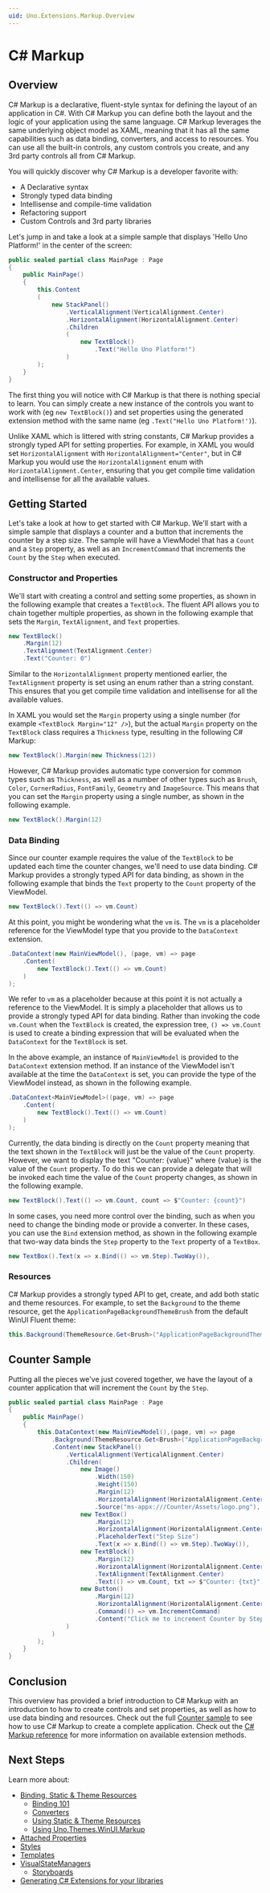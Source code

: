 ```yaml
---
uid: Uno.Extensions.Markup.Overview
---
```


# C# Markup

## Overview

C# Markup is a declarative, fluent-style syntax for defining the layout of an application in C#. With C# Markup you can define both the layout and the logic of your application using the same language. C# Markup leverages the same underlying object model as XAML, meaning that it has all the same capabilities such as data binding, converters, and access to resources. You can use all the built-in controls, any custom controls you create, and any 3rd party controls all from C# Markup.

You will quickly discover why C# Markup is a developer favorite with:

- A Declarative syntax
- Strongly typed data binding
- Intellisense and compile-time validation
- Refactoring support
- Custom Controls and 3rd party libraries

Let's jump in and take a look at a simple sample that displays 'Hello Uno Platform!' in the center of the screen:

```cs
public sealed partial class MainPage : Page
{
    public MainPage()
    {
        this.Content
        (
            new StackPanel()
                .VerticalAlignment(VerticalAlignment.Center)
                .HorizontalAlignment(HorizontalAlignment.Center)
                .Children
                (
                    new TextBlock()
                        .Text("Hello Uno Platform!")
                )
        );
    }
}
```

The first thing you will notice with C# Markup is that there is nothing special to learn. You can simply create a new instance of the controls you want to work with (eg `new TextBlock()`) and set properties using the generated extension method with the same name (eg `.Text("Hello Uno Platform!')`).

Unlike XAML which is littered with string constants, C# Markup provides a strongly typed API for setting properties. For example, in XAML you would set `HorizontalAlignment` with `HorizontalAlignment="Center"`, but in C# Markup you would use the `HorizontalAlignment` enum with `HorizontalAlignment.Center`, ensuring that you get compile time validation and intellisense for all the available values.

## Getting Started

Let's take a look at how to get started with C# Markup. We'll start with a simple sample that displays a counter and a button that increments the counter by a step size. The sample will have a ViewModel that has a `Count` and a `Step` property, as well as an `IncrementCommand` that increments the `Count` by the `Step` when executed.

### Constructor and Properties

We'll start with creating a control and setting some properties, as shown in the following example that creates a `TextBlock`. The fluent API allows you to chain together multiple properties, as shown in the following example that sets the `Margin`, `TextAlignment`, and `Text` properties.

```cs
new TextBlock()
    .Margin(12)
    .TextAlignment(TextAlignment.Center)
    .Text("Counter: 0")
```

Similar to the `HorizontalAlignment` property mentioned earlier, the `TextAlignment` property is set using an enum rather than a string constant. This ensures that you get compile time validation and intellisense for all the available values.

In XAML you would set the `Margin` property using a single number (for example `<TextBlock Margin="12" />`), but the actual `Margin` property on the `TextBlock` class requires a `Thickness` type, resulting in the following C# Markup:

```cs
new TextBlock().Margin(new Thickness(12))
```
However, C# Markup provides automatic type conversion for common types such as `Thickness`, as well as a number of other types such as `Brush`, `Color`, `CornerRadius`, `FontFamily`, `Geometry` and `ImageSource`. This means that you can set the `Margin` property using a single number, as shown in the following example.

```cs
new TextBlock().Margin(12)
```

### Data Binding

Since our counter example requires the value of the `TextBlock` to be updated each time the counter changes, we'll need to use data binding. C# Markup provides a strongly typed API for data binding, as shown in the following example that binds the `Text` property to the `Count` property of the ViewModel.

```cs
new TextBlock().Text(() => vm.Count)
```

At this point, you might be wondering what the `vm` is. The `vm` is a placeholder reference for the ViewModel type that you provide to the `DataContext` extension.

```cs
.DataContext(new MainViewModel(), (page, vm) => page
    .Content(
        new TextBlock().Text(() => vm.Count)
    )
);
```

We refer to `vm` as a placeholder because at this point it is not actually a reference to the ViewModel. It is simply a placeholder that allows us to provide a strongly typed API for data binding. Rather than invoking the code `vm.Count` when the `TextBlock` is created, the expression tree, `() => vm.Count` is used to create a binding expression that will be evaluated when the `DataContext` for the `TextBlock` is set.

In the above example, an instance of `MainViewModel` is provided to the `DataContext` extension method. If an instance of the ViewModel isn't available at the time the `DataContext` is set, you can provide the type of the ViewModel instead, as shown in the following example.

```cs
.DataContext<MainViewModel>((page, vm) => page
    .Content(
        new TextBlock().Text(() => vm.Count)
    )
);
```

Currently, the data binding is directly on the `Count` property meaning that the text shown in the `TextBlock` will just be the value of the `Count` property. However, we want to display the text "Counter: {value}" where {value} is the value of the `Count` property. To do this we can provide a delegate that will be invoked each time the value of the `Count` property changes, as shown in the following example.

```cs
new TextBlock().Text(() => vm.Count, count => $"Counter: {count}")
```

In some cases, you need more control over the binding, such as when you need to change the binding mode or provide a converter. In these cases, you can use the `Bind` extension method, as shown in the following example that two-way data binds the `Step` property to the `Text` property of a `TextBox`.

```cs
new TextBox().Text(x => x.Bind(() => vm.Step).TwoWay()),
```

### Resources

C# Markup provides a strongly typed API to get, create, and add both static and theme resources. For example, to set the `Background` to the theme resource, get the `ApplicationPageBackgroundThemeBrush` from the default WinUI Fluent theme:

```cs
this.Background(ThemeResource.Get<Brush>("ApplicationPageBackgroundThemeBrush"));
```

## Counter Sample

Putting all the pieces we've just covered together, we have the layout of a counter application that will increment the `Count` by the `Step`.

```csharp
public sealed partial class MainPage : Page
{
    public MainPage()
    {
        this.DataContext(new MainViewModel(),(page, vm) => page
            .Background(ThemeResource.Get<Brush>("ApplicationPageBackgroundThemeBrush"))
            .Content(new StackPanel()
                .VerticalAlignment(VerticalAlignment.Center)
                .Children(
                    new Image()
                        .Width(150)
                        .Height(150)
                        .Margin(12)
                        .HorizontalAlignment(HorizontalAlignment.Center)
                        .Source("ms-appx:///Counter/Assets/logo.png"),
                    new TextBox()
                        .Margin(12)
                        .HorizontalAlignment(HorizontalAlignment.Center)
                        .PlaceholderText("Step Size")
                        .Text(x => x.Bind(() => vm.Step).TwoWay()),
                    new TextBlock()
                        .Margin(12)
                        .HorizontalAlignment(HorizontalAlignment.Center)
                        .TextAlignment(TextAlignment.Center)
                        .Text(() => vm.Count, txt => $"Counter: {txt}"),
                    new Button()
                        .Margin(12)
                        .HorizontalAlignment(HorizontalAlignment.Center)
                        .Command(() => vm.IncrementCommand)
                        .Content("Click me to increment Counter by Step Size")
                )
            )
        );
    }
}
```

## Conclusion

This overview has provided a brief introduction to C# Markup with an introduction to how to create controls and set properties, as well as how to use data binding and resources. Check out the full [Counter sample](TBD) to see how to use C# Markup to create a complete application. Check out the [C# Markup reference](TBD) for more information on available extension methods.

## Next Steps

Learn more about:

- [Binding, Static & Theme Resources](xref:Overview.Markup.DependencyPropertyBuilder)
  - [Binding 101](xref:Overview.Markup.Binding101)
  - [Converters](xref:Overview.Markup.Converters)
  - [Using Static & Theme Resources](xref:Overview.Markup.StaticAndThemeResources)
  - [Using Uno.Themes.WinUI.Markup](xref:Overview.Markup.UnoThemes)
- [Attached Properties](xref:Overview.Markup.AttachedProperties)
- [Styles](xref:Overview.Markup.Styles)
- [Templates](xref:Overview.Markup.Templates)
- [VisualStateManagers](xref:Overview.Markup.VisualStateManager)
  - [Storyboards](xref:Overview.Markup.Storyboards)
- [Generating C# Extensions for your libraries](xref:Overview.Markup.GeneratingExtensions)
